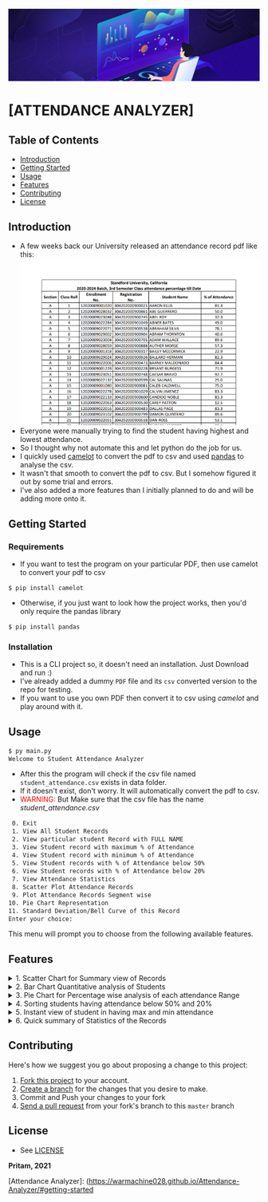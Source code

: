 ![](previews/attendance_visualizer.jpg)

# [ATTENDANCE ANALYZER]

## Table of Contents

- [Introduction](#introduction)
- [Getting Started](#getting-started)
- [Usage](#usage)
- [Features](#features)
- [Contributing](#contributing)
- [License](#license)

## Introduction

- A few weeks back our University released an attendance record pdf like this:
  ![](previews/pdf_preview.png)
- Everyone were manually trying to find the student having highest and lowest attendance.
- So I thought why not automate this and let python do the job for us.
- I quickly used [camelot] to convert the pdf to csv and used [pandas] to analyse the csv.
- It wasn't that smooth to convert the pdf to csv. But I somehow figured it out by some trial and errors.
- I've also added a more features than I initially planned to do and will be adding more onto it.

## Getting Started

### Requirements

- If you want to test the program on your particular PDF, then use camelot to convert your pdf to csv

```shell
$ pip install camelot
```

- Otherwise, if you just want to look how the project works, then you'd only require the pandas library

```shell
$ pip install pandas
```

### Installation

- This is a CLI project so, it doesn't need an installation. Just Download and run :)
- I've already added a dummy `PDF` file and its `csv` converted version to the repo for testing.
- If you want to use you own PDF then convert it to csv using _camelot_ and play around with it.

## Usage

```shell
$ py main.py
Welcome to Student Attendance Analyzer
```

- After this the program will check if the csv file named `student_attendance.csv` exists in data folder.
- If it doesn't exist, don't worry. It will automatically convert the pdf to csv.
- <span style="color:red"> WARNING: </span>But Make sure that the csv file has the name <i> student_attendance.csv </i>

```shell
 0. Exit
 1. View All Student Records
 2. View particular student Record with FULL NAME
 3. View Student record with maximum % of Attendance
 4. View Student record with minimum % of Attendance
 5. View Student records with % of Attendance below 50%
 6. View Student records with % of Attendance below 20%
 7. View Attendance Statistics
 8. Scatter Plot Attendance Records
 9. Plot Attendance Records Segment wise
10. Pie Chart Representation
11. Standard Deviation/Bell Curve of this Record
Enter your choice:
```

This menu will prompt you to choose from the following available features.

## Features

<details>
<summary> 1. Scatter Chart for Summary view of Records </summary>
All Records are grouped with a Coloured which signify the current situation of attendance to simplify 
viewing at a glance. <br><br>

<img src="previews/Figure_1.png" alt="Scatter Plot of Student Records">
</details>  

<details>
<summary> 2. Bar Chart Quantitative analysis of Students </summary>
You can also Quantitatively visualize how many students fall on each attendance range <br><br>

<img src="previews/Figure_3.png" alt="Bar Plot of Student Records">
</details>  

<details>
<summary> 3. Pie Chart for Percentage wise analysis of each attendance Range </summary>
If you need get a glance of what percentage of student overall 
form a particular attendance sector then use the pie chart <br><br>

<img src="previews/Figure_2.png" alt="Pie Plot of Student Records">
</details>  

<details>
<summary> 4. Sorting students having attendance below 50% and 20% </summary>
This will be helpful to quickly recognize students who are in danger and would need to 
improve their attendance quickly.<br>

<div class="language-shell highlighter-rouge"><div class="highlight"><pre class="highlight">
<code>Enter your choice: 5

Students having (% of Attendance <= 50%):
A 2 12020009028032 304202000900861 ABE GUERRERO 50.0  
A 3 12020009023048 304202000900745 ABEL ROY 32.3 A 4 12020009022284 304202000901049 ABNER BATES 49.0  
:         :             :           :            :
:         :             :           :            :  
L 67 12020009001283 304202000900283 WONG VELEZ 39.1 L 70 12020009023112 304202000900809 WYATT HAMMOND 25.0

Enter your choice: 6

Students in danger zone (% of Attendance <= 20%):
A 18 12020009022063 304202000900530 CAREY PATTON 12.5 A 25 12020009022025 304202000900492 EARLY HOOVER 10.4 A 34
12020009022285 304202000901050 GARFIELD GONZALES 10.4
:         :             :           :            :
:         :             :           :            :
L 64 12020009001224 304202000900224 WINFIELD GRIFFIN 7.6 L 66 12020009001122 304202000900122 WM BUCHANAN 17.4

</code> </pre></div></div>
</details>

<details>
<summary> 5. Instant view of student in having max and min attendance </summary>

<div class="language-shell highlighter-rouge"><div class="highlight"><pre class="highlight">
<code>Enter your choice: 3  

Students having maximum % of Attendance:
F 34 12020009001102 304202000900103 HENERY TANNER 97.9

Enter your choice: 4

Student(s) having minimum % of Attendance:
K 41 12020009001262 304202000900262 LUIS CHARLES 6.5

</code> </pre></div></div>
</details>

<details>
<summary> 6. Quick summary of Statistics of the Records </summary>

<div class="language-shell highlighter-rouge"><div class="highlight"><pre class="highlight">
<code>Enter your choice: 7

Minimum % of Attendance is 6.5 Maximum % of Attendance is 97.9 Mean % of Attendance is 67.03 Median % of Attendance is
75.00 Mode % of Attendance is 75.0 Variance of % of Attendance is 497.43 Standard Deviation of % of Attendance is 22.30

</code> </pre></div></div>
</details>

## Contributing

Here's how we suggest you go about proposing a change to this project:

1. [Fork this project] to your account.
2. [Create a branch] for the changes that you desire to make.
3. Commit and Push your changes to your fork
4. [Send a pull request] from your fork's branch to this `master` branch

## License

- See [LICENSE]

**Pritam, 2021**


<!-- Links -->

[license]: https://github.com/warmachine028/Attendance-Analyzer/blob/main/LICENSE

[camelot]: https://camelot-py.readthedocs.io/en/master/index.html

[pandas]: https://pandas.pydata.org/

[Fork this project]: https://docs.github.com/en/get-started/quickstart/fork-a-repo

[Create a branch]: https://help.github.com/articles/creating-and-deleting-branches-within-your-repository

[Send a pull request]: https://help.github.com/articles/using-pull-requests/

[Attendance Analyzer]: (https://warmachine028.github.io/Attendance-Analyzer/#getting-started